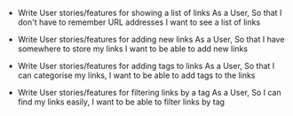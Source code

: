 - Write User stories/features for showing a list of links
As a User,
So that I don't have to remember URL addresses
I want to see a list of links

- Write User stories/features for adding new links
As a User,
So that I have somewhere to store my links
I want to be able to add new links

- Write User stories/features for adding tags to links
As a User,
So that I can categorise my links,
I want to be able to add tags to the links

- Write User stories/features for filtering links by a tag
As a User,
So I can find my links easily,
I want to be able to filter links by tag
